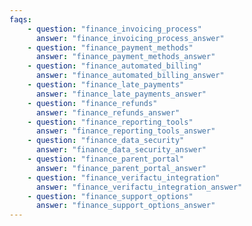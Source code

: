 ```yaml
---
faqs:
    - question: "finance_invoicing_process"
      answer: "finance_invoicing_process_answer"
    - question: "finance_payment_methods"
      answer: "finance_payment_methods_answer"
    - question: "finance_automated_billing"
      answer: "finance_automated_billing_answer"
    - question: "finance_late_payments"
      answer: "finance_late_payments_answer"
    - question: "finance_refunds"
      answer: "finance_refunds_answer"
    - question: "finance_reporting_tools"
      answer: "finance_reporting_tools_answer"
    - question: "finance_data_security"
      answer: "finance_data_security_answer"
    - question: "finance_parent_portal"
      answer: "finance_parent_portal_answer"
    - question: "finance_verifactu_integration"
      answer: "finance_verifactu_integration_answer"
    - question: "finance_support_options"
      answer: "finance_support_options_answer"
---
```

